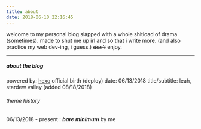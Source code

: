 ```yaml
---
title: about
date: 2018-06-10 22:16:45
---
```


welcome to my personal blog slapped with a whole shitload of drama (sometimes). made to shut me up irl and so that i write more. (and also practice my web dev-ing, i guess.) _~~don't~~_ enjoy.

------------

##### about the blog
powered by: [hexo](https://hexo.io/)
official birth (deploy) date: 06/13/2018
title/subtitle: leah, stardew valley (added 08/18/2018)

###### theme history

06/13/2018 - present : ___bare minimum___ by me